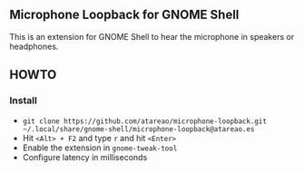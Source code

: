 ## Microphone Loopback for GNOME Shell

This is an extension for GNOME Shell to hear the microphone in speakers or headphones.

## HOWTO

### Install

* ```git clone https://github.com/atareao/microphone-loopback.git ~/.local/share/gnome-shell/microphone-loopback@atareao.es```
* Hit ```<Alt> + F2``` and type ```r``` and hit ```<Enter>```
* Enable the extension in ```gnome-tweak-tool```
* Configure latency in milliseconds
